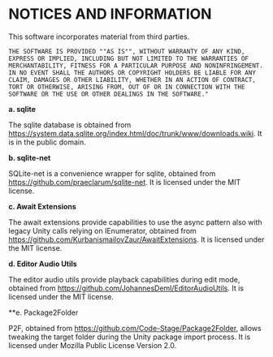 # NOTICES AND INFORMATION

This software incorporates material from third parties. 

    THE SOFTWARE IS PROVIDED ""AS IS"", WITHOUT WARRANTY OF ANY KIND, EXPRESS OR IMPLIED, INCLUDING BUT NOT LIMITED TO THE WARRANTIES OF MERCHANTABILITY, FITNESS FOR A PARTICULAR PURPOSE AND NONINFRINGEMENT. IN NO EVENT SHALL THE AUTHORS OR COPYRIGHT HOLDERS BE LIABLE FOR ANY CLAIM, DAMAGES OR OTHER LIABILITY, WHETHER IN AN ACTION OF CONTRACT, TORT OR OTHERWISE, ARISING FROM, OUT OF OR IN CONNECTION WITH THE SOFTWARE OR THE USE OR OTHER DEALINGS IN THE SOFTWARE."

**a. sqlite**

The sqlite database is obtained from https://system.data.sqlite.org/index.html/doc/trunk/www/downloads.wiki. It is in the public domain.

**b. sqlite-net**

SQLite-net is a convenience wrapper for sqlite, obtained from https://github.com/praeclarum/sqlite-net. It is licensed under the MIT license.

**c. Await Extensions**

The await extensions provide capabilities to use the async pattern also with legacy Unity calls relying on IEnumerator, obtained from https://github.com/KurbanismailovZaur/AwaitExtensions. It is licensed under the MIT license.

**d. Editor Audio Utils**

The editor audio utils provide playback capabilities during edit mode, obtained from https://github.com/JohannesDeml/EditorAudioUtils. It is licensed under the MIT license.

**e. Package2Folder

P2F, obtained from https://github.com/Code-Stage/Package2Folder, allows tweaking the target folder during the Unity package import process. It is licensed under Mozilla Public License Version 2.0. 